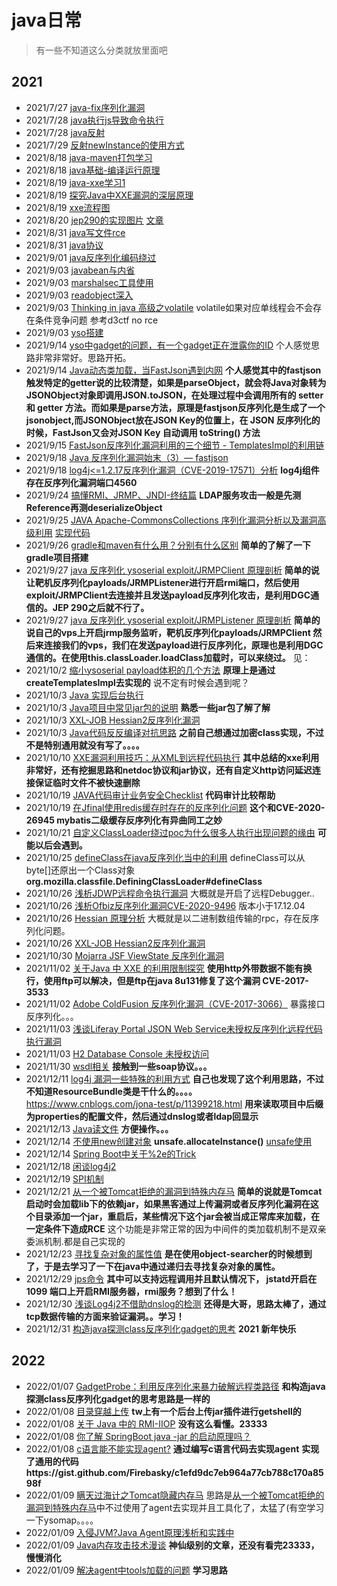 # java日常

>有一些不知道这么分类就放里面吧
>
## 2021

+ 2021/7/27 [java-fix序列化漏洞](java-fix序列化漏洞.md)
+ 2021/7/28 [java执行js导致命令执行](java执行js导致命令执行.pdf)
+ 2021/7/28 [java反射](./img/反射.png)
+ 2021/7/29 [反射newInstance的使用方式](反射newInstance的使用方式.md)
+ 2021/8/18 [java-maven打包学习](java-maven打包学习.md)
+ 2021/8/18 [java基础-编译运行原理](https://fantiq.github.io/2019/08/13/java%E5%9F%BA%E7%A1%80-%E7%BC%96%E8%AF%91%E8%BF%90%E8%A1%8C%E5%8E%9F%E7%90%86/)
+ 2021/8/19 [java-xxe学习1](https://github.com/gyyyy/footprint/blob/master/articles/2018/xxe-injection-overview.md)
+ 2021/8/19 [探究Java中XXE漏洞的深层原理](https://gv7.me/articles/2019/study-the-deep-principle-of-xxe-vulnerability-in-java/)
+ 2021/8/19 [xxe流程图](./img/xxe.png)
+ 2021/8/20 [jep290的实现图片](./img/jep290.png)   [文章](https://y4er.com/post/bypass-jep290/)
+ 2021/8/31 [java写文件rce](java写文件rce.md)
+ 2021/8/31 [java协议](java协议.md)
+ 2021/9/01 [java反序列化编码绕过](java反序列化编码绕过.md)
+ 2021/9/03 [javabean与内省](javabean与内省.md)
+ 2021/9/03 [marshalsec工具使用](marshalsec.md)
+ 2021/9/03 [readobject深入](readobject深入.md)
+ 2021/9/03 [Thinking in java 高级之volatile](Thinking_in_java高级之volatile.md)   volatile如果对应单线程会不会存在条件竞争问题 参考d3ctf no rce
+ 2021/9/03 [yso搭建](yso搭建.md)
+ 2021/9/14 [yso中gadget的问题，有一个gadget正在泄露你的ID](https://mp.weixin.qq.com/s?__biz=Mzg3NjA4MTQ1NQ==&mid=2247484138&idx=1&sn=55d82300e8ffd567610926d887b42afc&chksm=cf36faaaf84173bc733c94198df766fd02f0309dd48882aba5847e0dcc8d6b57a0141183c4f3&mpshare=1&scene=23&srcid=0914UihVLrgENHy1xcbuIGIX&sharer_sharetime=1631594366441&sharer_shareid=33a823b10ae99f33a60db621d83241cb#rd)         个人感觉思路非常非常好。思路开拓。
+ 2021/9/14 [Java动态类加载，当FastJson遇到内网](https://kingx.me/Exploit-FastJson-Without-Reverse-Connect.html)   **个人感觉其中的fastjson触发特定的getter说的比较清楚，如果是parseObject，就会将Java对象转为JSONObject对象即调用JSON.toJSON，在处理过程中会调用所有的 setter 和 getter 方法。而如果是parse方法，原理是fastjson反序列化是生成了一个jsonobject,而JSONObject放在JSON Key的位置上，在 JSON 反序列化的时候，FastJson又会对JSON Key 自动调用 toString() 方法**
+ 2021/9/15 [FastJson反序列化漏洞利用的三个细节 - TemplatesImpl的利用链](https://kingx.me/Details-in-FastJson-RCE.html)
+ 2021/9/18 [Java 反序列化漏洞始末（3）— fastjson](https://b1ue.cn/archives/184.html)
+ 2021/9/18 [log4j<=1.2.17反序列化漏洞（CVE-2019-17571）分析](https://mp.weixin.qq.com/s?__biz=Mzg3NjA4MTQ1NQ==&mid=2247483962&idx=1&sn=0e059564c368b84e3483704821aac06b&chksm=cf36fa7af841736c622b957459091f3dd994adbfbc8bf8bcab032995c0885776c62530eaf465&mpshare=1&scene=23&srcid=0918r2rgVPTbTKFRbVikY7cS&sharer_sharetime=1631972571155&sharer_shareid=33a823b10ae99f33a60db621d83241cb#rd)  **log4j组件存在反序列化漏洞端口4560**
+ 2021/9/24 [搞懂RMI、JRMP、JNDI-终结篇](https://threedr3am.github.io/2020/03/03/%E6%90%9E%E6%87%82RMI%E3%80%81JRMP%E3%80%81JNDI-%E7%BB%88%E7%BB%93%E7%AF%87/)  **LDAP服务攻击一般是先测Reference再测deserializeObject**
+ 2021/9/25 [JAVA Apache-CommonsCollections 序列化漏洞分析以及漏洞高级利用](https://www.iswin.org/2015/11/13/Apache-CommonsCollections-Deserialized-Vulnerability/)  [实现代码](https://github.com/Firebasky/Java/tree/main/java%E5%9B%9E%E6%98%BE)
+ 2021/9/26 [gradle和maven有什么用？分别有什么区别](https://www.zhihu.com/question/29338218)  **简单的了解了一下gradle项目搭建**
+ 2021/9/27 [java 反序列化 ysoserial exploit/JRMPClient 原理剖析](https://dandelioncloud.cn/article/details/1432371613173100545/) **简单的说让靶机反序列化payloads/JRMPListener进行开启rmi端口，然后使用exploit/JRMPClient去连接并且发送payload反序列化攻击，是利用DGC通信的。JEP 290之后就不行了。**
+ 2021/9/27 [java 反序列化 ysoserial exploit/JRMPListener 原理剖析](https://dandelioncloud.cn/article/details/1432371613252792321) **简单的说自己的vps上开启jrmp服务监听，靶机反序列化payloads/JRMPClient 然后来连接我们的vps，我们在发送payload进行反序列化，原理也是利用DGC通信的。在使用this.classLoader.loadClass加载时，可以来绕过。** 见：
+ 2021/10/2 [缩小ysoserial payload体积的几个方法](https://xz.aliyun.com/t/6227) **原理上是通过createTemplatesImpl去实现的** 说不定有时候会遇到呢？
+ 2021/10/3 [Java 实现后台执行](https://jayl1n.github.io/2020/02/13/java-nohup-implementation/)
+ 2021/10/3 [Java项目中常见jar包的说明](https://www.mi1k7ea.com/2019/11/25/%EF%BC%88%E8%BD%AC%EF%BC%89Java%E9%A1%B9%E7%9B%AE%E4%B8%AD%E5%B8%B8%E8%A7%81jar%E5%8C%85%E7%9A%84%E8%AF%B4%E6%98%8E/)  **熟悉一些jar包了解了解**
+ 2021/10/3 [XXL-JOB Hessian2反序列化漏洞](https://www.mi1k7ea.com/2021/04/22/XXL-JOB-Hessian2%E5%8F%8D%E5%BA%8F%E5%88%97%E5%8C%96%E6%BC%8F%E6%B4%9E/)
+ 2021/10/3 [Java代码反反编译对抗思路](https://www.mi1k7ea.com/2020/05/01/Java%E4%BB%A3%E7%A0%81%E5%8F%8D%E5%8F%8D%E7%BC%96%E8%AF%91%E6%80%9D%E8%B7%AF/) **之前自己想通过加密class实现，不过不是特别通用就没有写了。。。。**
+ 2021/10/10 [XXE漏洞利用技巧：从XML到远程代码执行](https://blog.csdn.net/u012206617/article/details/109038388) **其中总结的xxe利用非常好，还有挖掘思路和netdoc协议和jar协议，还有自定义http访问延迟连接保证临时文件不被快速删除**
+ 2021/10/19 [JAVA代码审计业务安全Checklist](https://mp.weixin.qq.com/s?__biz=MzI5MDU1NDk2MA==&mid=2247500712&idx=1&sn=13027edf1e9d3385b650e611e9f559ab&chksm=ec1c9697db6b1f812fd88463a8d8301303b8c7cc364497d2ce1ca2190cf96701ad25463fc01d&mpshare=1&scene=23&srcid=1018GCa0aDvbQenw0fTuSv6F&sharer_sharetime=1634527194186&sharer_shareid=33a823b10ae99f33a60db621d83241cb#rd)  **代码审计比较帮助**
+ 2021/10/19 [在Jfinal使用redis缓存时存在的反序列化问题](https://b1eed.github.io/2020/12/05/Jfinal_readObject/) **这个和CVE-2020-26945 mybatis二级缓存反序列化有异曲同工之妙**
+ 2021/10/21 [自定义ClassLoader绕过poc为什么很多人执行出现问题的缘由](https://github.com/codeplutos/java-security-manager-bypass/issues/2) **可能以后会遇到。**
+ 2021/10/25 [defineClass在java反序列化当中的利用](https://paper.seebug.org/572/)  defineClass可以从byte[]还原出一个Class对象 **org.mozilla.classfile.DefiningClassLoader#defineClass**
+ 2021/10/26 [浅析JDWP远程命令执行漏洞](https://www.mi1k7ea.com/2021/08/06/%E6%B5%85%E6%9E%90JDWP%E8%BF%9C%E7%A8%8B%E4%BB%A3%E7%A0%81%E6%89%A7%E8%A1%8C%E6%BC%8F%E6%B4%9E/) 大概就是开启了远程Debugger..
+ 2021/10/26 [浅析Ofbiz反序列化漏洞CVE-2020-9496](https://www.mi1k7ea.com/2021/09/21/%E6%B5%85%E6%9E%90Ofbiz%E5%8F%8D%E5%BA%8F%E5%88%97%E5%8C%96%E6%BC%8F%E6%B4%9E%EF%BC%88CVE-2020-9496%EF%BC%89/) 版本小于17.12.04 
+ 2021/10/26 [Hessian 原理分析](https://www.cnblogs.com/shangxiaofei/p/4222170.html) 大概就是以二进制数组传输的rpc，存在反序列化问题。
+ 2021/10/26 [XXL-JOB Hessian2反序列化漏洞](https://www.mi1k7ea.com/2021/04/22/XXL-JOB-Hessian2%E5%8F%8D%E5%BA%8F%E5%88%97%E5%8C%96%E6%BC%8F%E6%B4%9E/)
+ 2021/10/30 [Mojarra JSF ViewState 反序列化漏洞](https://blog.csdn.net/xuandao_ahfengren/article/details/113135364) 
+ 2021/11/02 [关于Java 中 XXE 的利用限制探究](https://www.freebuf.com/articles/web/284225.html) **使用http外带数据不能有换行，使用ftp可以解决，但是ftp在java 8u131修复了这个漏洞 CVE-2017-3533**
+ 2021/11/02 [Adobe ColdFusion 反序列化漏洞（CVE-2017-3066）](https://github.com/vulhub/vulhub/blob/master/coldfusion/CVE-2017-3066/README.zh-cn.md) 暴露接口反序列化。。。
+ 2021/11/03 [浅谈Liferay Portal JSON Web Service未授权反序列化远程代码执行漏洞](https://xz.aliyun.com/t/7485)
+ 2021/11/03 [H2 Database Console 未授权访问](https://github.com/vulhub/vulhub/blob/master/h2database/h2-console-unacc/README.zh-cn.md)
+ 2021/11/30 [wsdl相关](wsdl.md) **接触到一些soap协议。。。**
+ 2021/12/11 [log4j 漏洞一些特殊的利用方式](https://mp.weixin.qq.com/s?__biz=Mzg4OTExMjE2Mw==&mid=2247483945&idx=1&sn=b15b68d95da83bb20f1b3496396f823a&chksm=cff19125f88618338373a32f98be3d2a9497b464d6531658c2aa96f4872c23eed294441917b5&mpshare=1&scene=23&srcid=1211aS0Tghr1agBnBRlwwGTw&sharer_sharetime=1639232420884&sharer_shareid=33a823b10ae99f33a60db621d83241cb#rd) **自己也发现了这个利用思路，不过不知道ResourceBundle类是干什么的。。。。** https://www.cnblogs.com/jona-test/p/11399218.html  **用来读取项目中后缀为properties的配置文件，然后通过dnslog或者ldap回显示**
+ 2021/12/13 [Java读文件](https://www.cnblogs.com/hkgov/p/14707726.html) **方便操作。。。**
+ 2021/12/14 [不使用new创建对象](https://zhuanlan.zhihu.com/p/214093086) **unsafe.allocateInstance()** [unsafe使用](https://tech.meituan.com/2019/02/14/talk-about-java-magic-class-unsafe.html)
+ 2021/12/14 [Spring Boot中关于%2e的Trick](http://rui0.cn/archives/1643)
+ 2021/12/18 [闲谈log4j2](闲谈log4j2.md)
+ 2021/12/19 [SPI机制](SPI机制.md)
+ 2021/12/21 [从一个被Tomcat拒绝的漏洞到特殊内存马](https://xz.aliyun.com/t/10577) **简单的说就是Tomcat启动时会加载lib下的依赖jar，如果黑客通过上传漏洞或者反序列化漏洞在这个目录添加一个jar，重启后，某些情况下这个jar会被当成正常库来加载，在一定条件下造成RCE** 这个功能是非常正常的因为中间件的类加载机制不是双亲委派机制.都是自己实现的
+ 2021/12/23 [寻找复杂对象的属性值](searchobj.md) **是在使用object-searcher的时候想到了，于是去学习了一下在java中通过递归去寻找复杂对象的属性。**
+ 2021/12/29 [jps命令](https://www.cnblogs.com/keystone/p/10789382.html) **其中可以支持远程调用并且默认情况下， jstatd开启在1099 端口上开启RMI服务器，rmi服务？想到了什么！**
+ 2021/12/30 [浅谈Log4j2不借助dnslog的检测](https://xz.aliyun.com/t/10676) **还得是大哥，思路太棒了，通过tcp数据传输的方面来验证漏洞。。学习！**
+ 2021/12/31 [构造java探测class反序列化gadget的思考](构造java探测class反序列化gadget的思考.md) **2021 新年快乐**

## 2022
+ 2022/01/07 [GadgetProbe：利用反序列化来暴力破解远程类路径](https://bishopfox.com/blog/gadgetprobe) **和构造java探测class反序列化gadget的思考思路是一样的**
+ 2022/01/08 [目录穿越上传](https://github.com/metersphere/metersphere/issues/8653) **tw上有一个后台上传jar插件进行getshell的**
+ 2022/01/08 [关于 Java 中的 RMI-IIOP](https://paper.seebug.org/1105/) **没有这么看懂。23333**
+ 2022/01/08 [你了解 SpringBoot java -jar 的启动原理吗？](https://xie.infoq.cn/article/765f324659d44a5e1eae1ee0c) 
+ 2022/01/08 [c语言能不能实现agent?](c语言能实现agent%3F!.md) **通过编写c语言代码去实现agent**  **实现了通用的代码https://gist.github.com/Firebasky/c1efd9dc7eb964a77cb788c170a8598f**
+ 2022/01/09 [瞒天过海计之Tomcat隐藏内存马](https://tttang.com/archive/1368/) 思路是[从一个被Tomcat拒绝的漏洞到特殊内存马](https://xz.aliyun.com/t/10577)中不过使用了agent去实现并且工具化了，太猛了(有空学习一下ysomap。。。。
+ 2022/01/09 [入侵JVM?Java Agent原理浅析和实践中](https://blog.csdn.net/CringKong/article/details/120840827)
+ 2022/01/09 [Java内存攻击技术漫谈](https://xz.aliyun.com/t/10075) **神仙级别的文章，还没有看完23333，慢慢消化** 
+ 2022/01/09 [解决agent中tools加载的问题](解决agent中tools加载的问题.md) **学习思路**
